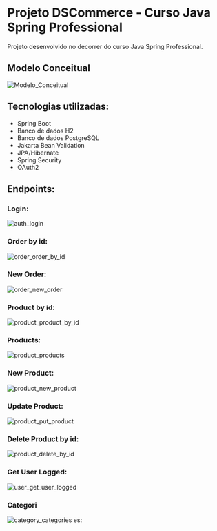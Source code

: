 # Projeto DSCommerce - Curso Java Spring Professional

Projeto desenvolvido no decorrer do curso Java Spring Professional.

## Modelo Conceitual
![Modelo_Conceitual](https://github.com/user-attachments/assets/70578a2e-6c1f-4555-9864-4c908b3c0172)

## Tecnologias utilizadas:
- Spring Boot
- Banco de dados H2
- Banco de dados PostgreSQL
- Jakarta Bean Validation
- JPA/Hibernate 
- Spring Security
- OAuth2

## Endpoints: 

### Login:
![auth_login](https://github.com/user-attachments/assets/0a6fdac6-9c1d-44bf-abde-00d37d074d60)

### Order by id:
![order_order_by_id](https://github.com/user-attachments/assets/96812bb3-182b-49bd-8ee1-7eb88f15b642)

### New Order:
![order_new_order](https://github.com/user-attachments/assets/b3d2cf12-90e3-44fc-a17f-f1dd8d96c62b)

### Product by id:
![product_product_by_id](https://github.com/user-attachments/assets/6109f5a0-a713-41a0-a85c-c021f96f5cfd)

### Products:
![product_products](https://github.com/user-attachments/assets/7ca5d0b7-5394-4212-9812-ec6f592995f0)

### New Product:
![product_new_product](https://github.com/user-attachments/assets/de9d9250-b630-4c86-af79-bb65b627d7be)

### Update Product:
![product_put_product](https://github.com/user-attachments/assets/cf99758d-3cea-4e1d-aaa2-dcfa29acdaa3)

### Delete Product by id:
![product_delete_by_id](https://github.com/user-attachments/assets/ca6e0ba6-46c1-498a-bf19-df0ef0fcb5dd)

### Get User Logged:
![user_get_user_logged](https://github.com/user-attachments/assets/1e9146fe-24f1-4cc0-9600-1d154b07269d)

### Categori
![category_categories](https://github.com/user-attachments/assets/b3b4097e-0190-4e53-b5e1-0491c30ce8ba)
es:
